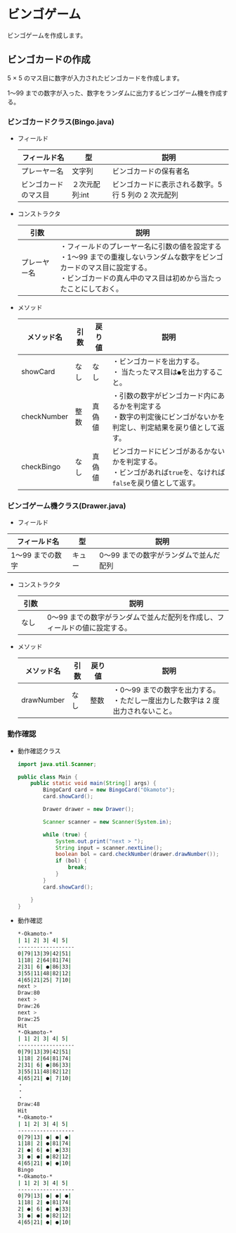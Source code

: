 # ビンゴゲーム

ビンゴゲームを作成します。

## ビンゴカードの作成

5 × 5 のマス目に数字が入力されたビンゴカードを作成します。

1〜99 までの数字が入った、数字をランダムに出力するビンゴゲーム機を作成する。

### ビンゴカードクラス(Bingo.java)

- フィールド

  | フィールド名         | 型             | 説明                                                   |
  | -------------------- | -------------- | ------------------------------------------------------ |
  | プレーヤー名         | 文字列         | ビンゴカードの保有者名                                 |
  | ビンゴカードのマス目 | ２次元配列:int | ビンゴカードに表示される数字。5 行 5 列の 2 次元配列　 |

- コンストラクタ

  | 引数　       | 説明                                                                                                                                                                                           |
  | ------------ | ---------------------------------------------------------------------------------------------------------------------------------------------------------------------------------------------- |
  | プレーヤー名 | ・フィールドのプレーヤー名に引数の値を設定する<br>・1〜99 までの重複しないランダムな数字をビンゴカードのマス目に設定する。<br>・ビンゴカードの真ん中のマス目は初めから当たったことにしておく。 |

- メソッド

  | メソッド名  | 引数 | 戻り値 | 説明                                                                                                                   |
  | ----------- | ---- | ------ | ---------------------------------------------------------------------------------------------------------------------- |
  | showCard    | なし | なし   | ・ビンゴカードを出力する。<br>・ 当たったマス目は`●`を出力すること。                                                   |
  | checkNumber | 整数 | 真偽値 | ・引数の数字がビンゴカード内にあるかを判定する<br>・数字の判定後にビンゴがないかを判定し、判定結果を戻り値として返す。 |
  | checkBingo  | なし | 真偽値 | ビンゴカードにビンゴがあるかないかを判定する。<br>・ビンゴがあれば`true`を、なければ`false`を戻り値として返す。        |

### ビンゴゲーム機クラス(Drawer.java)

- フィールド

| フィールド名     | 型     | 説明                                   |
| ---------------- | ------ | -------------------------------------- |
| 1〜99 までの数字 | キュー | 0〜99 までの数字がランダムで並んだ配列 |

- コンストラクタ

  | 引数　 | 説明                                                                       |
  | ------ | -------------------------------------------------------------------------- |
  | なし   | 0〜99 までの数字がランダムで並んだ配列を作成し、フィールドの値に設定する。 |

- メソッド

  | メソッド名 | 引数 | 戻り値 | 説明                                                                                |
  | ---------- | ---- | ------ | ----------------------------------------------------------------------------------- |
  | drawNumber | なし | 整数   | ・0〜99 までの数字を出力する。<br>・ただし一度出力した数字は 2 度出力されないこと。 |

### 動作確認

- 動作確認クラス

  ```java
  import java.util.Scanner;

  public class Main {
      public static void main(String[] args) {
          BingoCard card = new BingoCard("Okamoto");
          card.showCard();

          Drawer drawer = new Drawer();

          Scanner scanner = new Scanner(System.in);

          while (true) {
              System.out.print("next > ");
              String input = scanner.nextLine();
              boolean bol = card.checkNumber(drawer.drawNumber());
              if (bol) {
                  break;
              }
          }
          card.showCard();

      }
  }
  ```

- 動作確認

  ```bash
  *-Okamoto-*
  | 1| 2| 3| 4| 5|
  ------------------
  0|79|13|39|42|51|
  1|18| 2|64|81|74|
  2|31| 6| ●|86|33|
  3|55|11|48|82|12|
  4|65|21|25| 7|10|
  next >
  Draw:80
  next >
  Draw:26
  next >
  Draw:25
  Hit
  *-Okamoto-*
  | 1| 2| 3| 4| 5|
  ------------------
  0|79|13|39|42|51|
  1|18| 2|64|81|74|
  2|31| 6| ●|86|33|
  3|55|11|48|82|12|
  4|65|21| ●| 7|10|
  ・
  ・
  ・
  Draw:48
  Hit
  *-Okamoto-*
  | 1| 2| 3| 4| 5|
  ------------------
  0|79|13| ●| ●| ●|
  1|18| 2| ●|81|74|
  2| ●| 6| ●| ●|33|
  3| ●| ●| ●|82|12|
  4|65|21| ●| ●|10|
  Bingo
  *-Okamoto-*
  | 1| 2| 3| 4| 5|
  ------------------
  0|79|13| ●| ●| ●|
  1|18| 2| ●|81|74|
  2| ●| 6| ●| ●|33|
  3| ●| ●| ●|82|12|
  4|65|21| ●| ●|10|
  ```
